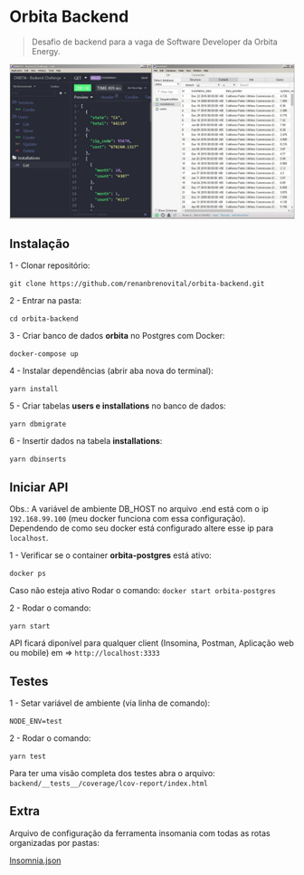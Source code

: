 # Orbita Backend

> Desafio de backend para a vaga de Software Developer da Orbita Energy.

![](header.jpg)

## Instalação

1 - Clonar repositório:

`git clone https://github.com/renanbrenovital/orbita-backend.git`

2 - Entrar na pasta:

`cd orbita-backend`

3 - Criar banco de dados **orbita** no Postgres com Docker:

`docker-compose up`

4 - Instalar dependências (abrir aba nova do terminal):

`yarn install`

5 - Criar tabelas **users e installations** no banco de dados:

`yarn dbmigrate`

6 - Insertir dados na tabela **installations**:

`yarn dbinserts`

## Iniciar API

Obs.: A variável de ambiente DB_HOST no arquivo .end está com o ip `192.168.99.100` (meu docker funciona com essa configuração).
Dependendo de como seu docker está configurado altere esse ip para `localhost`.

1 - Verificar se o container **orbita-postgres** está ativo:

`docker ps`

Caso não esteja ativo Rodar o comando: `docker start orbita-postgres`

2 - Rodar o comando:

`yarn start`

API ficará diponível para qualquer client (Insomina, Postman, Aplicação web ou mobile) em => `http://localhost:3333`

## Testes

1 - Setar variável de ambiente (via linha de comando):

`NODE_ENV=test`

2 - Rodar o comando:

`yarn test`

Para ter uma visão completa dos testes abra o arquivo: `backend/__tests__/coverage/lcov-report/index.html`

## Extra

Arquivo de configuração da ferramenta insomania com todas as rotas organizadas por pastas:

[Insomnia.json](https://github.com/renanbrenovital/orbita-backend/blob/master/Insomnia.json)
